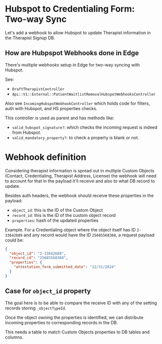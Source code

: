 # Hubspot to Credentialing Form: Two-way Sync

Let's add a webhook to allow Hubspot to update Therapist information in the Therapist Signup DB.

## How are Hubpspot Webhooks done in Edge

There's multiple webhooks setup in Edge for two-way syncing with Hubspot.

See:

- `DraftTherapistController`
- `Api::V1::External::PatientWaitlistRemovalHubspotWebhooksController`

Also see `IncomingHubspotWebhookController` which holds code for filters, auth with Hubspot, and HS properties checks.

This controller is used as parent and has methods like:

- `valid_hubspot_signature?`: which checks the incoming request is indeed from Hubspot.
- `valid_mandatory_property?`: to check a property is blank or not.

# Webhook definition

Considering therapist information is spread out in multiple Custom Objects (Contact, Credentialing, Therapist Address, License) the webhook will need to account for that in the payload it'll receive and also to what DB record to update.

Besides auth headers, the webhook should receive these properties in the payload:

- `object_id`: this is the ID of the Custom Object
- `record_id`: this is the ID of the custom object record
- `properties`: hash of the updated properties

Example. For a Credentialing object where the object itself has ID `2-33642689` and any record would have the ID `25685568368`, a request payload could be:
```json
{
  "object_id": "2-33642689",
  "record_id": "25685568368",
  "properties": {
    "attestation_form_submitted_date": "12/31/2024"
  }
}
```

## Case for `object_id` property

The goal here is to be able to compare the receive ID with any of the setting records storing `_objectTypeId`.

Once the object owning the properties is identified, we can distribute incoming properties to corresponding records in the DB.

This needs a table to match Custom Objects properties to DB tables and columns.